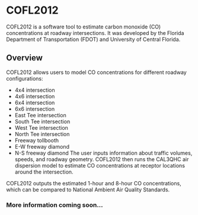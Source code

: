 # COFL2012
COFL2012 is a software tool to estimate carbon monoxide (CO) concentrations at roadway intersections. It was developed by the Florida Department of Transportation (FDOT) and University of Central Florida.

## Overview
COFL2012 allows users to model CO concentrations for different roadway configurations:
  - 4x4 intersection
  - 4x6 intersection
  - 6x4 intersection
  - 6x6 intersection
  - East Tee intersection
  - South Tee intersection
  - West Tee intersection
  - North Tee intersection
  - Freeway tollbooth
  - E-W freeway diamond
  - N-S freeway diamond
The user inputs information about traffic volumes, speeds, and roadway geometry. COFL2012 then runs the CAL3QHC air dispersion model to estimate CO concentrations at receptor locations around the intersection.

COFL2012 outputs the estimated 1-hour and 8-hour CO concentrations, which can be compared to National Ambient Air Quality Standards.

### More information coming soon...
